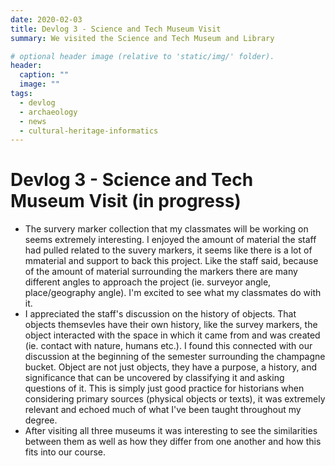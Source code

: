 ```yaml
---
date: 2020-02-03
title: Devlog 3 - Science and Tech Museum Visit
summary: We visited the Science and Tech Museum and Library

# optional header image (relative to 'static/img/' folder).
header:
  caption: ""
  image: ""
tags:
  - devlog
  - archaeology
  - news
  - cultural-heritage-informatics
---
```


# Devlog 3 - Science and Tech Museum Visit (in progress)

* The survery marker collection that my classmates will be working on seems extremely interesting. I enjoyed the amount of material the staff had pulled related to the suvery markers, it seems like there is a lot of mmaterial and support to back this project. Like the staff said, because of the amount of material surrounding the markers there are many different angles to approach the project (ie. surveyor angle, place/geography angle). I'm excited to see what my classmates do with it.  
* I appreciated the staff's discussion on the history of objects. That objects themsevles have their own history, like the survey markers, the object interacted with the space in which it came from and was created (ie. contact with nature, humans etc.). I found this connected with our discussion at the beginning of the semester surrounding the champagne bucket. Object are not just objects, they have a purpose, a history, and significance that can be uncovered by classifying it and asking questions of it. This is simply just good practice for historians when considering primary sources (physical objects or texts), it was extremely relevant and echoed much of what I've been taught throughout my degree. 
* After visiting all three museums it was interesting to see the similarities between them as well as how they differ from one another and how this fits into our course. 
